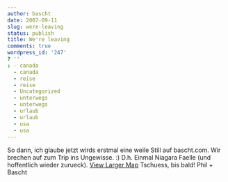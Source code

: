 ```yaml
---
author: bascht
date: 2007-09-11
slug: were-leaving
status: publish
title: We're leaving
comments: true
wordpress_id: '247'
? ''
: - canada
  - canada
  - reise
  - reise
  - Uncategorized
  - unterwegs
  - unterwegs
  - urlaub
  - urlaub
  - usa
  - usa
---
```


So dann, ich glaube jetzt wirds erstmal eine weile Still auf
bascht.com. Wir brechen auf zum Trip ins Ungewisse. :) D.h. Einmal
Niagara Faelle (und hoffentlich wieder zurueck).
[View Larger Map](http://maps.google.com/maps?f=d&hl=en&geocode=&saddr=Louisville,+KY&daddr=Cleveland+to:Niagara+Falls+to:Detroit,+MI+to:Indianapolis,+IN+to:Louisville,+KY&mrcr=3,4&mra=pe&sll=41.046217,-82.617187&sspn=7.356444,14.941406&ie=UTF8&om=0&ll=41.046217,-82.617187&spn=7.356444,14.941406&source=embed)
Tschuess, bis bald! Phil + Bascht



